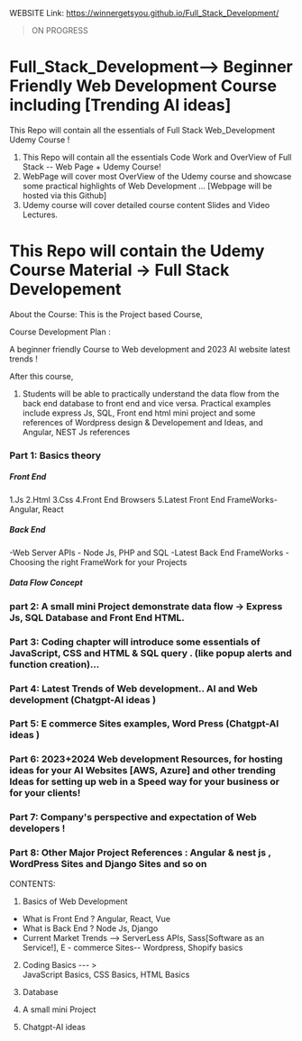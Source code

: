 WEBSITE Link: https://winnergetsyou.github.io/Full_Stack_Development/ 

> ON PROGRESS

# Full_Stack_Development--> Beginner Friendly Web Development Course including [Trending AI ideas]


This Repo will contain all the essentials of Full Stack Web_Development Udemy Course ! 

1. This Repo will contain all the essentials Code Work and OverView of Full Stack -- Web Page + Udemy Course! 
2. WebPage will cover most OverView of the Udemy course and showcase some practical highlights of Web Development ...
[Webpage will be hosted via this Github]
3. Udemy course will cover detailed course content Slides and Video Lectures. 

# This Repo will contain the Udemy Course Material -> Full Stack Developement 

About the Course: 
    This is the Project based Course, 

Course Development Plan : 

A beginner friendly Course to Web development and 2023 AI website latest trends ! 

After this course, 

1. Students will be able to practically understand the data flow from the back end database to front end and vice versa. Practical examples include express Js, SQL, Front end html mini project and some references of Wordpress design & Developement and Ideas, and Angular, NEST Js references

### Part 1: Basics theory 

##### Front End

1.Js
2.Html
3.Css
4.Front End Browsers
5.Latest Front End FrameWorks- Angular, React 

##### Back End 

-Web Server APIs - Node Js, PHP and SQL 
-Latest Back End FrameWorks 
-Choosing the right FrameWork for your Projects 

##### Data Flow Concept 

### part 2: A small mini Project demonstrate data flow -> Express Js, SQL Database and Front End HTML. 


### Part 3: Coding chapter will introduce some essentials of JavaScript, CSS and HTML & SQL query . (like popup alerts and function creation)...

### Part 4: Latest Trends of Web development.. AI and Web development (Chatgpt-AI ideas )

### Part 5: E commerce Sites examples, Word Press (Chatgpt-AI ideas )

### Part 6: 2023+2024 Web development Resources, for hosting ideas for your AI Websites [AWS, Azure] and other trending Ideas for setting up web in a Speed way for your business or for your clients!

### Part 7: Company's perspective and expectation of Web developers !

### Part 8: Other Major Project References : Angular & nest js , WordPress Sites and Django Sites and so on 




CONTENTS:

1.  Basics of Web Development 

* What is Front End ? Angular, React, Vue
* What is Back End ? Node Js, Django 
* Current Market Trends --> ServerLess APIs, Sass[Software as an Service!], E - commerce Sites-- Wordpress, Shopify basics

2. Coding Basics --- >   
JavaScript Basics, 
CSS Basics, 
HTML Basics

3. Database 

4. A small mini Project 

5. Chatgpt-AI ideas 
